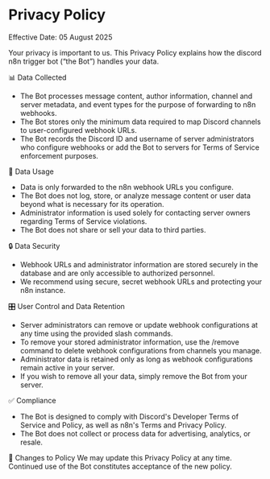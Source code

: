 # Privacy Policy

Effective Date: 05 August 2025

Your privacy is important to us. This Privacy Policy explains how the discord n8n trigger bot (“the Bot”) handles your data.

📊 Data Collected
- The Bot processes message content, author information, channel and server metadata, and event types for the purpose of forwarding to n8n webhooks.
- The Bot stores only the minimum data required to map Discord channels to user-configured webhook URLs.
- The Bot records the Discord ID and username of server administrators who configure webhooks or add the Bot to servers for Terms of Service enforcement purposes.

🔄 Data Usage
- Data is only forwarded to the n8n webhook URLs you configure.
- The Bot does not log, store, or analyze message content or user data beyond what is necessary for its operation.
- Administrator information is used solely for contacting server owners regarding Terms of Service violations.
- The Bot does not share or sell your data to third parties.

🔒 Data Security
- Webhook URLs and administrator information are stored securely in the database and are only accessible to authorized personnel.
- We recommend using secure, secret webhook URLs and protecting your n8n instance.

🎛️ User Control and Data Retention
- Server administrators can remove or update webhook configurations at any time using the provided slash commands.
- To remove your stored administrator information, use the /remove command to delete webhook configurations from channels you manage.
- Administrator data is retained only as long as webhook configurations remain active in your server.
- If you wish to remove all your data, simply remove the Bot from your server.

✅ Compliance
- The Bot is designed to comply with Discord's Developer Terms of Service and Policy, as well as n8n's Terms and Privacy Policy.
- The Bot does not collect or process data for advertising, analytics, or resale.

🔄 Changes to Policy
We may update this Privacy Policy at any time. Continued use of the Bot constitutes acceptance of the new policy. 